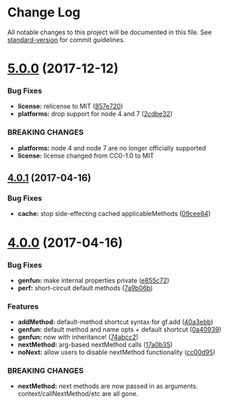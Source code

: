 # Change Log

All notable changes to this project will be documented in this file.
See [standard-version](https://github.com/conventional-changelog/standard-version) for commit guidelines.

<a name="5.0.0"></a>

# [5.0.0](https://github.com/zkat/genfun/compare/v4.0.1...v5.0.0) (2017-12-12)

### Bug Fixes

* **license:** relicense to MIT ([857e720](https://github.com/zkat/genfun/commit/857e720))
* **platforms:** drop support for node 4 and 7 ([2cdbe32](https://github.com/zkat/genfun/commit/2cdbe32))

### BREAKING CHANGES

* **platforms:** node 4 and node 7 are no longer officially supported
* **license:** license changed from CC0-1.0 to MIT

<a name="4.0.1"></a>

## [4.0.1](https://github.com/zkat/genfun/compare/v4.0.0...v4.0.1) (2017-04-16)

### Bug Fixes

* **cache:** stop side-effecting cached applicableMethods ([09cee84](https://github.com/zkat/genfun/commit/09cee84))

<a name="4.0.0"></a>

# [4.0.0](https://github.com/zkat/genfun/compare/v3.2.1...v4.0.0) (2017-04-16)

### Bug Fixes

* **genfun:** make internal properties private ([e855c72](https://github.com/zkat/genfun/commit/e855c72))
* **perf:** short-circuit default methods ([7a9b06b](https://github.com/zkat/genfun/commit/7a9b06b))

### Features

* **addMethod:** default-method shortcut syntax for gf.add ([40a3ebb](https://github.com/zkat/genfun/commit/40a3ebb))
* **genfun:** default method and name opts + default shortcut ([0a40939](https://github.com/zkat/genfun/commit/0a40939))
* **genfun:** now with inheritance! ([74abcc2](https://github.com/zkat/genfun/commit/74abcc2))
* **nextMethod:** arg-based nextMethod calls ([17a0b35](https://github.com/zkat/genfun/commit/17a0b35))
* **noNext:** allow users to disable nextMethod functionality ([cc00d95](https://github.com/zkat/genfun/commit/cc00d95))

### BREAKING CHANGES

* **nextMethod:** next methods are now passed in as arguments. context/callNextMethod/etc are all gone.
